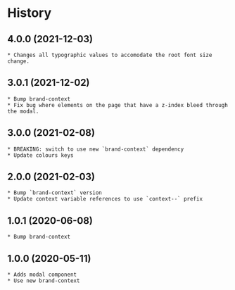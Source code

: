 # History

## 4.0.0 (2021-12-03)
    * Changes all typographic values to accomodate the root font size change.

## 3.0.1 (2021-12-02)
    * Bump brand-context
    * Fix bug where elements on the page that have a z-index bleed through the modal.

## 3.0.0 (2021-02-08)
    * BREAKING: switch to use new `brand-context` dependency
    * Update colours keys

## 2.0.0 (2021-02-03)
    * Bump `brand-context` version
    * Update context variable references to use `context--` prefix

## 1.0.1 (2020-06-08)
	* Bump brand-context

## 1.0.0 (2020-05-11)
	* Adds modal component
	* Use new brand-context

